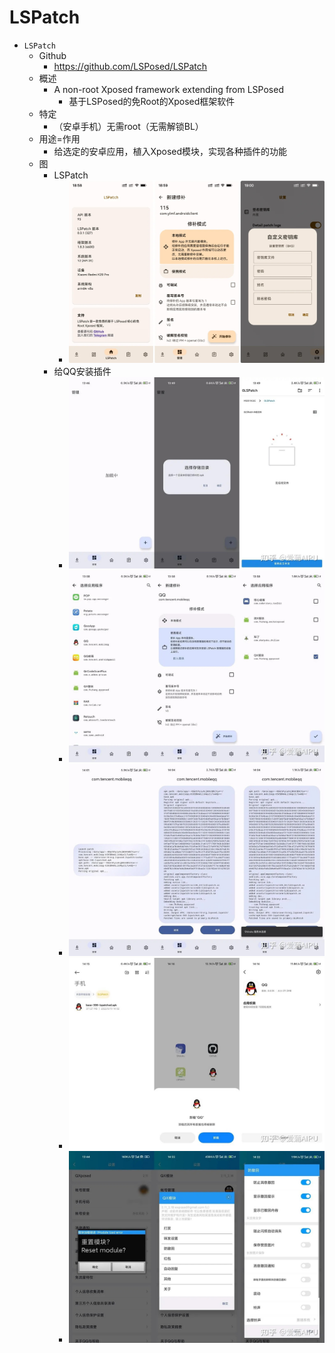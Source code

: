 # LSPatch

* `LSPatch`
  * Github
    * https://github.com/LSPosed/LSPatch
  * 概述
    * A non-root Xposed framework extending from LSPosed
      * 基于LSPosed的免Root的Xposed框架软件
  * 特定
    * （安卓手机）无需root（无需解锁BL）
  * 用途=作用
    * 给选定的安卓应用，植入Xposed模块，实现各种插件的功能
  * 图
    * LSPatch
      * ![lspatch_main_ui](../../assets/img/lspatch_main_ui.jpg)
    * 给QQ安装插件
      * ![lspatch_manager_ui](../../assets/img/lspatch_manager_ui.jpg)
      * ![lspatch_choose_app_qq](../../assets/img/lspatch_choose_app_qq.jpg)
      * ![lspatch_patch_qq_process](../../assets/img/lspatch_patch_qq_process.jpg)
      * ![lspatch_uninstall_qq](../../assets/img/lspatch_uninstall_qq.jpg)
      * ![lspatch_qxposed_functions](../../assets/img/lspatch_qxposed_functions.jpg)
